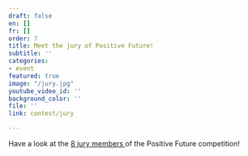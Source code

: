 ```yaml
---
draft: false
en: []
fr: []
order: 7
title: Meet the jury of Positive Future!
subtitle: ''
categories:
- event
featured: true
image: "/jury.jpg"
youtube_video_id: ''
background_color: ''
file: ''
link: contest/jury

---
```

Have a look at the [8 jury members ](https://www.positive-future.org/contest/jury)of the Positive Future competition!
